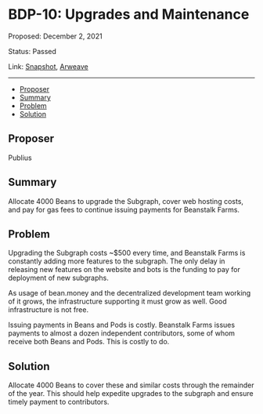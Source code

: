 # BDP-10: Upgrades and Maintenance

Proposed: December 2, 2021

Status: Passed

Link: [Snapshot](https://snapshot.org/#/beanstalkfarms.eth/proposal/0x9d09aa88a5f8446327044a286b426ee9d5e7de83eab3d6d7652e5b6a7cd5738d), [Arweave](https://arweave.net/uGCgHLBjuAHh9LKwXDvfTnuYQHSHdcwfKgP_qAttF60)

---

- [Proposer](#proposer)
- [Summary](#summary)
- [Problem](#problem)
- [Solution](#solution)

## Proposer

Publius

## Summary

Allocate 4000 Beans to upgrade the Subgraph, cover web hosting costs, and pay for gas fees to continue issuing payments for Beanstalk Farms.

## Problem

Upgrading the Subgraph costs ~$500 every time, and Beanstalk Farms is constantly adding more features to the subgraph. The only delay in releasing new features on the website and bots is the funding to pay for deployment of new subgraphs.

As usage of bean.money and the decentralized development team working of it grows, the infrastructure supporting it must grow as well. Good infrastructure is not free.

Issuing payments in Beans and Pods is costly. Beanstalk Farms issues payments to almost a dozen independent contributors, some of whom receive both Beans and Pods. This is costly to do.

## Solution

Allocate 4000 Beans to cover these and similar costs through the remainder of the year. This should help expedite upgrades to the subgraph and ensure timely payment to contributors.
